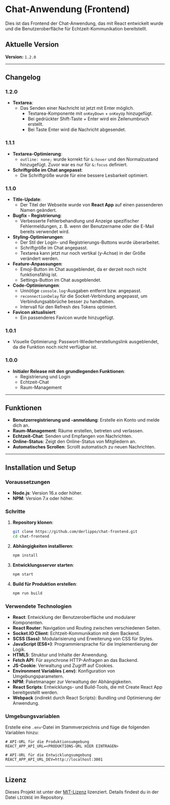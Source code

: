 # Chat-Anwendung (Frontend)

Dies ist das Frontend der Chat-Anwendung, das mit React entwickelt wurde und die Benutzeroberfläche für Echtzeit-Kommunikation bereitstellt.

## Aktuelle Version

**Version:** `1.2.0`

---

## Changelog

### **1.2.0**

- **Textarea**:
  - Das Senden einer Nachricht ist jetzt mit Enter möglich.
    - Textarea-Komponente mit `onKeyDown` + `onKeyUp` hinzugefügt.
    - Bei gedrückter Shift-Taste + Enter wird ein Zeilenumbruch erstellt.
    - Bei Taste Enter wird die Nachricht abgesendet.

### 1.1.1

- **Textarea-Optimierung**:
  - `outline: none;` wurde korrekt für `&:hover` und den Normalzustand hinzugefügt. Zuvor war es nur für `&:focus` definiert.
- **Schriftgröße im Chat angepasst**:
  - Die Schriftgröße wurde für eine bessere Lesbarkeit optimiert.

### 1.1.0

- **Title-Update**:
  - Der Titel der Webseite wurde von **React App** auf einen passenderen Namen geändert.
- **Bugfix - Registrierung**:
  - Verbesserte Fehlerbehandlung und Anzeige spezifischer Fehlermeldungen, z. B. wenn der Benutzername oder die E-Mail bereits verwendet wird.
- **Styling-Optimierungen**:
  - Der Stil der Login- und Registrierungs-Buttons wurde überarbeitet.
  - Schriftgröße im Chat angepasst.
  - Textarea kann jetzt nur noch vertikal (y-Achse) in der Größe verändert werden.
- **Feature-Anpassungen**:
  - Emoji-Button im Chat ausgeblendet, da er derzeit noch nicht funktionsfähig ist.
  - Settings-Button im Chat ausgeblendet.
- **Code-Optimierungen**:
  - Unnötige `console.log`-Ausgaben entfernt bzw. angepasst.
  - `reconnectionDelay` für die Socket-Verbindung angepasst, um Verbindungsabbrüche besser zu handhaben.
  - Intervall für den Refresh des Tokens optimiert.
- **Favicon aktualisiert**:
  - Ein passenderes Favicon wurde hinzugefügt.

### 1.0.1

- Visuelle Optimierung: Passwort-Wiederherstellungslink ausgeblendet, da die Funktion noch nicht verfügbar ist.

### 1.0.0

- **Initialer Release mit den grundlegenden Funktionen**:
  - Registrierung und Login
  - Echtzeit-Chat
  - Raum-Management

---

## Funktionen

- **Benutzerregistrierung und -anmeldung**: Erstelle ein Konto und melde dich an.
- **Raum-Management**: Räume erstellen, betreten und verlassen.
- **Echtzeit-Chat**: Senden und Empfangen von Nachrichten.
- **Online-Status**: Zeigt den Online-Status von Mitgliedern an.
- **Automatisches Scrollen**: Scrollt automatisch zu neuen Nachrichten.

---

## Installation und Setup

### Voraussetzungen

- **Node.js**: Version 16.x oder höher.
- **NPM**: Version 7.x oder höher.

### Schritte

1. **Repository klonen**:

   ```bash
   git clone https://github.com/derlippo/chat-frontend.git
   cd chat-frontend
   ```

2. **Abhängigkeiten installieren**:

   ```bash
   npm install
   ```

3. **Entwicklungsserver starten**:

   ```bash
   npm start
   ```

4. **Build für Produktion erstellen**:
   ```bash
   npm run build
   ```

### Verwendete Technologien

- **React**: Entwicklung der Benutzeroberfläche und modularer Komponenten.
- **React Router**: Navigation und Routing zwischen verschiedenen Seiten.
- **Socket.IO Client**: Echtzeit-Kommunikation mit dem Backend.
- **SCSS (Sass)**: Modularisierung und Erweiterung von CSS für Styles.
- **JavaScript (ES6+)**: Programmiersprache für die Implementierung der Logik.
- **HTML5**: Struktur und Inhalte der Anwendung.
- **Fetch API**: Für asynchrone HTTP-Anfragen an das Backend.
- **JS-Cookie**: Verwaltung und Zugriff auf Cookies.
- **Environment Variables (.env)**: Konfiguration von Umgebungsparametern.
- **NPM**: Paketmanager zur Verwaltung der Abhängigkeiten.
- **React Scripts**: Entwicklungs- und Build-Tools, die mit Create React App bereitgestellt werden.
- **Webpack** (indirekt durch React Scripts): Bundling und Optimierung der Anwendung.

### Umgebungsvariablen

Erstelle eine `.env`-Datei im Stammverzeichnis und füge die folgenden Variablen hinzu:

```env
# API-URL für die Produktionsumgebung
REACT_APP_API_URL=<PRODUKTIONS-URL HIER EINTRAGEN>

# API-URL für die Entwicklungsumgebung
REACT_APP_API_URL_DEV=http://localhost:3001
```

---

## Lizenz

Dieses Projekt ist unter der [MIT-Lizenz](LICENSE) lizenziert. Details findest du in der Datei `LICENSE` im Repository.
